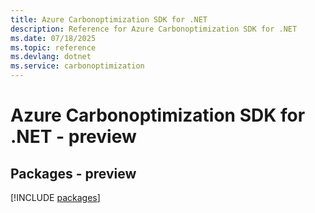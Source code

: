```yaml
---
title: Azure Carbonoptimization SDK for .NET
description: Reference for Azure Carbonoptimization SDK for .NET
ms.date: 07/18/2025
ms.topic: reference
ms.devlang: dotnet
ms.service: carbonoptimization
---
```

# Azure Carbonoptimization SDK for .NET - preview
## Packages - preview
[!INCLUDE [packages](carbonoptimization-index.md)]